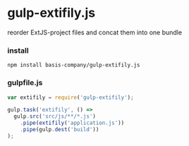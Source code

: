 # gulp-extifily.js
reorder ExtJS-project files and concat them into one bundle

### install

```shell
npm install basis-company/gulp-extifily.js
```

### gulpfile.js
```js
var extifily = require('gulp-extifily');

gulp.task('extifily', () =>
  gulp.src('src/js/**/*.js')
    .pipe(extifily('application.js'))
    .pipe(gulp.dest('build'))
);
```
